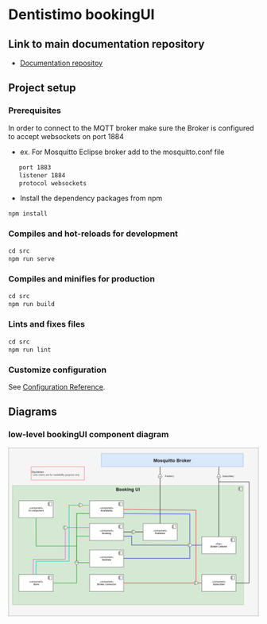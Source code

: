 # Dentistimo bookingUI 

## Link to main documentation repository

- [Documentation repositoy](https://git.chalmers.se/courses/dit355/2020/group-2/documentation)

## Project setup

### Prerequisites
In order to connect to the MQTT broker make sure the Broker is configured to accept websockets on port 1884
- ex. For Mosquitto Eclipse broker add to the mosquitto.conf file 

```
   port 1883
   listener 1884
   protocol websockets
``` 
- Install the dependency packages from npm
``` 
npm install
```

### Compiles and hot-reloads for development
```
cd src
npm run serve
```

### Compiles and minifies for production
```
cd src
npm run build
```

### Lints and fixes files
```
cd src
npm run lint
```

### Customize configuration
See [Configuration Reference](https://cli.vuejs.org/config/).

## Diagrams

### low-level bookingUI component diagram
![Component Diagram](./documentation/ComponentBookingUI-1.png)
